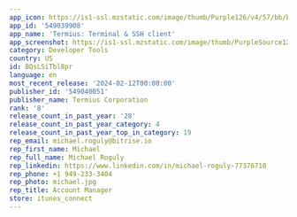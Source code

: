 ```yaml
---
app_icon: https://is1-ssl.mzstatic.com/image/thumb/Purple126/v4/57/bb/b3/57bbb34f-ee56-6136-cf5b-34eb15e7a209/AppIcon-0-0-1x_U007emarketing-0-7-0-sRGB-85-220.png/1024x1024bb.png
app_id: '549039908'
app_name: 'Termius: Terminal & SSH client'
app_screenshot: https://is1-ssl.mzstatic.com/image/thumb/PurpleSource126/v4/59/1c/ca/591cca96-d7c8-3085-ff24-e1b686500d73/6c97f8be-f35a-4d83-b95f-92ba71ce487e_1.png/1284x2778bb.png
category: Developer Tools
country: US
id: BQsLSiTbl8pr
language: en
most_recent_release: '2024-02-12T00:00:00'
publisher_id: '549040051'
publisher_name: Termius Corporation
rank: '8'
release_count_in_past_year: '28'
release_count_in_past_year_category: 4
release_count_in_past_year_top_in_category: 19
rep_email: michael.roguly@bitrise.io
rep_first_name: Michael
rep_full_name: Michael Roguly
rep_linkedin: https://www.linkedin.com/in/michael-roguly-77376710
rep_phone: +1 949-233-3404
rep_photo: michael.jpg
rep_title: Account Manager
store: itunes_connect
---
```

